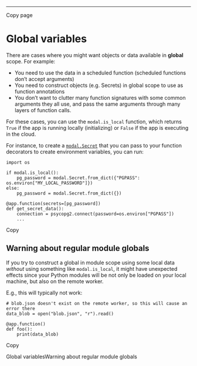 * * *

Copy page

# Global variables

There are cases where you might want objects or data available in **global**
scope. For example:

  * You need to use the data in a scheduled function (scheduled functions don’t accept arguments)
  * You need to construct objects (e.g. Secrets) in global scope to use as function annotations
  * You don’t want to clutter many function signatures with some common arguments they all use, and pass the same arguments through many layers of function calls.

For these cases, you can use the `modal.is_local` function, which returns
`True` if the app is running locally (initializing) or `False` if the app is
executing in the cloud.

For instance, to create a [`modal.Secret`](/docs/guide/secrets) that you can
pass to your function decorators to create environment variables, you can run:

    import os

    if modal.is_local():
        pg_password = modal.Secret.from_dict({"PGPASS": os.environ["MY_LOCAL_PASSWORD"]})
    else:
        pg_password = modal.Secret.from_dict({})

    @app.function(secrets=[pg_password])
    def get_secret_data():
        connection = psycopg2.connect(password=os.environ["PGPASS"])
        ...

Copy

## Warning about regular module globals

If you try to construct a global in module scope using some local data
_without_ using something like `modal.is_local`, it might have unexpected
effects since your Python modules will be not only be loaded on your local
machine, but also on the remote worker.

E.g., this will typically not work:

    # blob.json doesn't exist on the remote worker, so this will cause an error there
    data_blob = open("blob.json", "r").read()

    @app.function()
    def foo():
        print(data_blob)

Copy

Global variablesWarning about regular module globals
